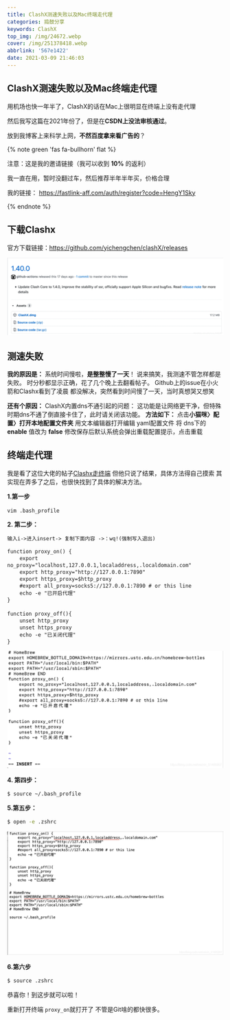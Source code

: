 ```yaml
---
title: ClashX测速失败以及Mac终端走代理
categories: 捣鼓分享
keywords: ClashX
top_img: /img/24672.webp
cover: /img/251378418.webp
abbrlink: '567e1422'
date: 2021-03-09 21:46:03
---
```


##  ClashX测速失败以及Mac终端走代理

用机场也快一年半了，ClashX的话在Mac上很明显在终端上没有走代理

然后我写这篇在2021年份了，但是在**CSDN上没法审核通过**。

放到我博客上来科学上网，**不然百度拿来看广告的**？

{% note green 'fas fa-bullhorn' flat %}

注意：这是我的邀请链接（我可以收到 **10%** 的返利）

我一直在用，暂时没翻过车，然后推荐半年半年买，价格合理

我的链接： https://fastlink-aff.com/auth/register?code=HengY1Sky

{% endnote %}


## 下载Clashx 

官方下载链接：https://github.com/yichengchen/clashX/releases

<img src="/img/mics/20210309210610923.webp" alt="选择Clashx.dmg下载" style="zoom:80%;" />

## 测速失败

**我的原因是：**
系统时间慢啦，**是整整慢了一天**！
说来搞笑，我测速不管怎样都是失败。
时分秒都显示正确，花了几个晚上去翻看帖子。
Github上的issue在小火箭和Clashx看到了凌晨
都没解决，突然看到时间慢了一天，当时真想哭又想笑

**还有个原因：**
ClashX内置dns不通引起的问题：
这功能是让网络更干净，但特殊时期dns不通了倒直接卡住了，此时请关闭该功能。
**方法如下：**
点击**小猫咪〉配置〉打开本地配置文件夹**
用文本编辑器打开编辑 yaml配置文件
将 dns下的 **enable** 值改为 **false**
修改保存后默认系统会弹出重载配置提示，点击重载

## 终端走代理

我是看了这位大佬的帖子[Clashx走终端](https://blog.csdn.net/DSZhappy/article/details/108393159?ops_request_misc=&request_id=&biz_id=102&utm_term=clashxmac%E7%BB%88%E7%AB%AF%E4%BB%A3%E7%90%86&utm_medium=distribute.pc_search_result.none-task-blog-2~all~sobaiduweb~default-0-108393159.pc_search_result_before_js)
但他只说了结果，具体方法得自己摸索
其实现在弄多了之后，也很快找到了具体的解决方法。

  **1.第一步**

`vim .bash_profile`

 **2. 第二步：**

`输入i->进入insert-> 复制下面内容 ->：wq!(强制写入退出)`

```
function proxy_on() {
    export no_proxy="localhost,127.0.0.1,localaddress,.localdomain.com"
    export http_proxy="http://127.0.0.1:7890"
    export https_proxy=$http_proxy
    #export all_proxy=socks5://127.0.0.1:7890 # or this line
    echo -e "已开启代理"
}

function proxy_off(){
    unset http_proxy
    unset https_proxy
    echo -e "已关闭代理"
}

```

<img src="/img/mics/20210309212421139.webp" alt="效果图" style="zoom:80%;" />


**4. 第四步：**

```bash
$ source ~/.bash_profile
```

**5.第五步：**

```bash
$ open -e .zshrc
```

<img src="/img/mics/20210309213339480.webp" alt="效果图" style="zoom:80%;" />

**6.第六步**

```bash
$ source .zshrc
```

恭喜你！到这步就可以啦！

重新打开终端 `proxy_on`就打开了 不管是Git啥的都快很多。